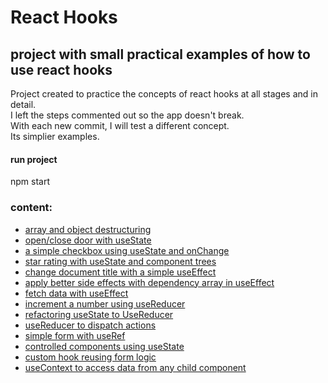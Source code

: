 # React Hooks
## project with small practical examples of how to use react hooks

Project created to practice the concepts of react hooks at all stages and in detail.<br/>
I left the steps commented out so the app doesn't break.<br/>
With each new commit, I will test a different concept.<br/>
Its simplier examples.<br/>

#### run project
npm start

### content:

- [array and object destructuring](https://github.com/Jeefelix/ReactHooks/commit/94e5c1bdaa197fd2092499f882052ed430691226)
- [open/close door with useState](https://github.com/Jeefelix/ReactHooks/commit/7e0a209625387a731d05a5f53b68abcb9cf24a73)
- [a simple checkbox using useState and onChange](https://github.com/Jeefelix/ReactHooks/commit/d39b1f42fede20f391639797877ff75774cdbea0)
- [star rating with useState and component trees](https://github.com/Jeefelix/ReactHooks/commit/8071bf5c139774df2b0655b0820bd85b59c5186e)
- [change document title with a simple useEffect](https://github.com/Jeefelix/ReactHooks/commit/a6a5bcdfcacef2b0c8cfcd556691e854ceba0ef2)
- [apply better side effects with dependency array in useEffect](https://github.com/Jeefelix/ReactHooks/commit/8a89b865a4a1803bf7cd031d550b7c7bfd8c0b9e)
- [fetch data with useEffect](https://github.com/Jeefelix/ReactHooks/commit/f95cea33ada09ac0bc66baac6ff34a7bc6b233b9)
- [increment a number using useReducer](https://github.com/Jeefelix/ReactHooks/commit/edc59825975ed5df96756da2990e2585ddc4cacd)
- [refactoring useState to UseReducer](https://github.com/Jeefelix/ReactHooks/commit/c2bb644cf1c81f723dd709a411ca40d6380f0d6e)
- [useReducer to dispatch actions](https://github.com/Jeefelix/ReactHooks/commit/88157e0e30b4e88ff2212c69c5a445ad13d59686)
- [simple form with useRef](https://github.com/Jeefelix/ReactHooks/commit/eafd81baf82f0051bcda924ba9f716277fbd960e)
- [controlled components using useState](https://github.com/Jeefelix/ReactHooks/commit/103f5b811ec987bd8ba9377fecaef92349f61b28)
- [custom hook reusing form logic](https://github.com/Jeefelix/ReactHooks/commit/29fe9caf4f6447c3e9d8493f87b06a05f84495c9)
- [useContext to access data from any child component](https://github.com/Jeefelix/ReactHooks/commit/75a9b2cf482a16491e452b290503bdaa33dfd6d2)
